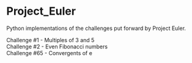 # Project_Euler
Python implementations of the challenges put forward by Project Euler. 

Challenge #1 - Multiples of 3 and 5  
Challenge #2 - Even Fibonacci numbers  
Challenge #65 - Convergents of e
